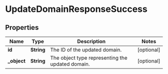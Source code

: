 

# UpdateDomainResponseSuccess


## Properties

| Name | Type | Description | Notes |
|------------ | ------------- | ------------- | -------------|
|**id** | **String** | The ID of the updated domain. |  [optional] |
|**_object** | **String** | The object type representing the updated domain. |  [optional] |



